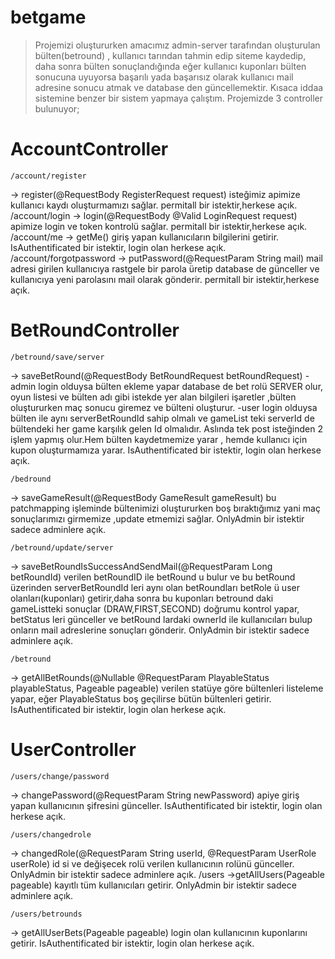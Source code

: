 # betgame
>  Projemizi oluştururken amacımız admin-server tarafından oluşturulan bülten(betround)
, kullanıcı tarından tahmin edip siteme kaydedip,
daha sonra bülten sonuçlandığında eğer kullanıcı kuponları bülten sonucuna uyuyorsa 
başarılı yada başarısız olarak kullanıcı mail adresine sonucu atmak ve database den güncellemektir.
 Kısaca iddaa sistemine benzer bir sistem yapmaya çalıştım.
    Projemizde 3 controller bulunuyor;
# AccountController
    /account/register 
-> register(@RequestBody RegisterRequest request)
isteğimiz apimize kullanıcı kaydı oluşturmamızı sağlar.
permitall bir istektir,herkese açık.    
   /account/login
-> login(@RequestBody @Valid LoginRequest request)
apimize login ve token kontrolü sağlar.
permitall bir istektir,herkese açık.  
    /account/me
->  getMe()
giriş yapan kullanıcıların bilgilerini getirir.
IsAuthentificated bir istektir, login olan herkese açık.
    /account/forgotpassword
-> putPassword(@RequestParam String mail)
mail adresi girilen kullanıcıya rastgele bir parola üretip database de
günceller ve kullanıcıya yeni parolasını mail olarak gönderir.
permitall bir istektir,herkese açık.
# BetRoundController
    /betround/save/server
->  saveBetRound(@RequestBody BetRoundRequest betRoundRequest)
-admin login olduysa bülten ekleme yapar database de bet 
rolü SERVER  olur, oyun listesi ve bülten adı gibi istekde yer 
alan bilgileri işaretler ,bülten oluştururken maç sonucu giremez ve bülteni oluşturur.
-user login olduysa bülten ile aynı serverBetRoundId sahip olmalı ve 
gameList teki serverId de bültendeki her game karşılık gelen Id olmalıdır.
 Aslında tek post isteğinden 2 işlem yapmış olur.Hem bülten kaydetmemize yarar ,
hemde kullanıcı için kupon oluşturmamıza yarar.
IsAuthentificated bir istektir, login olan herkese açık.
    
    /bedround
-> saveGameResult(@RequestBody GameResult gameResult)
bu patchmapping işleminde bültenimizi oluştururken boş bıraktığımız yani
maç sonuçlarımızı girmemize ,update etmemizi sağlar.
OnlyAdmin bir istektir sadece adminlere açık.

    /betround/update/server
->  saveBetRoundIsSuccessAndSendMail(@RequestParam Long betRoundId)
verilen betRoundID ile betRound u bulur ve bu betRound üzerinden
serverBetRoundId leri aynı olan betRoundları betRole ü
user olanları(kuponları) getirir,daha sonra bu kuponları betround daki
gameListteki sonuçlar (DRAW,FIRST,SECOND) doğrumu kontrol yapar,
betStatus leri günceller ve betRound lardaki ownerId ile kullanıcıları bulup
onların mail adreslerine sonuçları gönderir.
OnlyAdmin bir istektir sadece adminlere açık.

    /betround
->  getAllBetRounds(@Nullable @RequestParam PlayableStatus playableStatus, Pageable pageable)
verilen statüye göre bültenleri listeleme yapar,
eğer PlayableStatus boş geçilirse bütün bültenleri getirir.
IsAuthentificated bir istektir, login olan herkese açık.


#   UserController
    /users/change/password
-> changePassword(@RequestParam String newPassword)
apiye giriş yapan kullanıcının şifresini günceller.
IsAuthentificated bir istektir, login olan herkese açık.

    /users/changedrole
-> changedRole(@RequestParam String userId, @RequestParam UserRole userRole)
id si ve değişecek rolü verilen kullanıcının rolünü günceller.
OnlyAdmin bir istektir sadece adminlere açık.
    /users
->getAllUsers(Pageable pageable)
kayıtlı tüm kullanıcıları getirir.
OnlyAdmin bir istektir sadece adminlere açık.

    /users/betrounds
-> getAllUserBets(Pageable pageable)
login olan kullanıcının kuponlarını getirir.
IsAuthentificated bir istektir, login olan herkese açık.
    